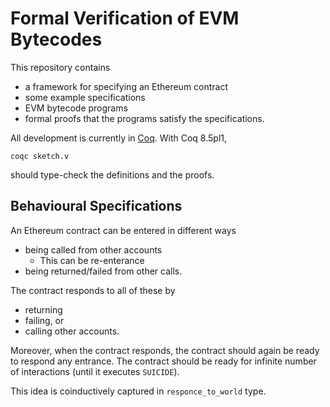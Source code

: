 # Formal Verification of EVM Bytecodes

This repository contains
* a framework for specifying an Ethereum contract
* some example specifications
* EVM bytecode programs
* formal proofs that the programs satisfy the specifications.

All development is currently in [Coq](https://coq.inria.fr/).
With Coq 8.5pl1,
```
coqc sketch.v
```
should type-check the definitions and the proofs.

## Behavioural Specifications

An Ethereum contract can be entered in different ways
* being called from other accounts
    * This can be re-enterance
* being returned/failed from other calls.

The contract responds to all of these by
* returning
* failing, or
* calling other accounts.

Moreover, when the contract responds, the contract should again be ready
to respond any entrance.  The contract should be ready for infinite number
of interactions (until it executes `SUICIDE`).

This idea is coinductively captured in `responce_to_world` type.
